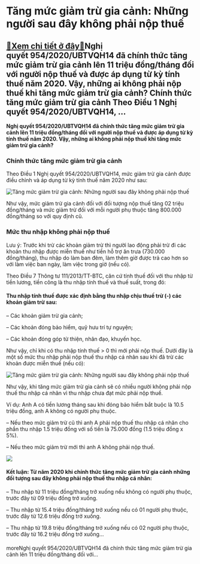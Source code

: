 Tăng mức giảm trừ gia cảnh: Những người sau đây không phải nộp thuế
===================================================================

[:gift:Xem chi tiết ở đây:gift:](https://hddtvn.com/tang-muc-giam-tru-gia-canh-nhung-nguoi-sau-day-khong-phai-nop-thue/)Nghị quyết 954/2020/UBTVQH14 đã chính thức tăng mức giảm trừ gia cảnh lên 11 triệu đồng/tháng đối với người nộp thuế và được áp dụng từ kỳ tính thuế năm 2020. Vậy, những ai không phải nộp thuế khi tăng mức giảm trừ gia cảnh? Chính thức tăng mức giảm trừ gia cảnh Theo Điều 1 Nghị quyết 954/2020/UBTVQH14, …
------------------------------------------------------------------------------------------------------------------------------------------------------------------------------------------------------------------------------------------------------------------------------------------------------------------

**Nghị quyết 954/2020/UBTVQH14 đã chính thức tăng mức giảm trừ gia cảnh lên 11 triệu đồng/tháng đối với người nộp thuế và được áp dụng từ kỳ tính thuế năm 2020. Vậy, những ai không phải nộp thuế khi tăng mức giảm trừ gia cảnh?**


### **Chính thức tăng mức giảm trừ gia cảnh**


Theo Điều 1 Nghị quyết 954/2020/UBTVQH14, mức giảm trừ gia cảnh được điều chỉnh và áp dụng từ kỳ tính thuế năm 2020 như sau:


![Tăng mức giảm trừ gia cảnh: Những người sau đây không phải nộp thuế](https://hddtvn.com/wp-content/uploads/2021/01/Capture-3.jpg "Tăng mức giảm trừ gia cảnh: Những người sau đây không phải nộp thuế")


Như vậy, mức giảm trừ gia cảnh đối với đối tượng nộp thuế tăng 02 triệu đồng/tháng và mức giảm trừ đối với mỗi người phụ thuộc tăng 800.000 đồng/tháng so với quy định cũ.


### **Mức thu nhập không phải nộp thuế**


Lưu ý: Trước khi trừ các khoản giảm trừ thì người lao động phải trừ đi các khoản thu nhập được miễn thuế như tiền hỗ trợ ăn trưa (730.000 đồng/tháng), thu nhập do làm ban đêm, làm thêm giờ được trả cao hơn so với làm việc ban ngày, làm việc trong giờ (nếu có).


Theo Điều 7 Thông tư 111/2013/TT-BTC, căn cứ tính thuế đối với thu nhập từ tiền lương, tiền công là thu nhập tính thuế và thuế suất, trong đó:


#### Thu nhập tính thuế được xác định bằng thu nhập chịu thuế trừ (-) các khoản giảm trừ sau:


– Các khoản giảm trừ gia cảnh;


– Các khoản đóng bảo hiểm, quỹ hưu trí tự nguyện;


– Các khoản đóng góp từ thiện, nhân đạo, khuyến học.


Như vậy, chỉ khi có thu nhập tính thuế > 0 thì mới phải nộp thuế. Dưới đây là một số mức thu nhập phải nộp thuế thu nhập cá nhân sau khi đã trừ các khoản được miễn thuế (nếu có):


![Tăng mức giảm trừ gia cảnh: Những người sau đây không phải nộp thuế](https://hddtvn.com/wp-content/uploads/2021/01/Capture2.jpg "Tăng mức giảm trừ gia cảnh: Những người sau đây không phải nộp thuế")


Như vậy, khi tăng mức giảm trừ gia cảnh sẽ có nhiều người không phải nộp thuế thu nhập cá nhân vì thu nhập chưa đạt mức phải nộp thuế.


Ví dụ: Anh A có tiền lương tháng sau khi đóng bảo hiểm bắt buộc là 10.5 triệu đồng, anh A không có người phụ thuộc.


– Nếu theo mức giảm trừ cũ thì anh A phải nộp thuế thu nhập cá nhân cho phần thu nhập 1.5 triệu đồng với số tiền là 75.000 đồng (1.5 triệu đồng x 5%).


– Nếu theo mức giảm trừ mới thì anh A không phải nộp thuế.


![](https://hddtvn.com/wp-content/uploads/2021/01/family-protected-from-virus_52683-38800.jpg)


#### Kết luận: Từ năm 2020 khi chính thức tăng mức giảm trừ gia cảnh những đối tượng sau đây không phải nộp thuế thu nhập cá nhân:


– Thu nhập từ 11 triệu đồng/tháng trở xuống nếu không có người phụ thuộc, trước đây từ 09 triệu đồng trở xuống.


– Thu nhập từ 15.4 triệu đồng/tháng trở xuống nếu có 01 người phụ thuộc, trước đây từ 12.6 triệu đồng trở xuống.


– Thu nhập từ 19.8 triệu đồng/tháng trở xuống nếu có 02 người phụ thuộc, trước đây từ 16.2 triệu đồng trở xuống…


#### 


moreNghị quyết 954/2020/UBTVQH14 đã chính thức tăng mức giảm trừ gia cảnh lên 11 triệu đồng/tháng đối với…

